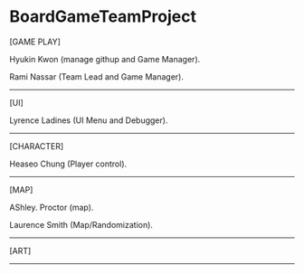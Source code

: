 # BoardGameTeamProject


[GAME PLAY]

Hyukin Kwon		(manage githup and Game Manager).

Rami Nassar (Team Lead and Game Manager).

--------------------------------------------------------

[UI]

Lyrence Ladines (UI Menu and Debugger).

--------------------------------------------------------

[CHARACTER]

Heaseo Chung (Player control).

--------------------------------------------------------

[MAP]

AShley. Proctor (map).

Laurence Smith (Map/Randomization).

--------------------------------------------------------

[ART]


--------------------------------------------------------

